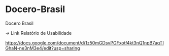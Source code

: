 # Docero-Brasil
Docero Brasil


-> Link Relatório de Usabilidade

https://docs.google.com/document/d/1z50mGDsvPGFxotf4kt3nQ1npB7aqTIGhaN-ne3nM3e4/edit?usp=sharing
